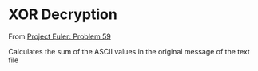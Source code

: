 # XOR Decryption

From [Project Euler: Problem 59](https://projecteuler.net/problem=59)

Calculates the sum of the ASCII values in the original message of the text file